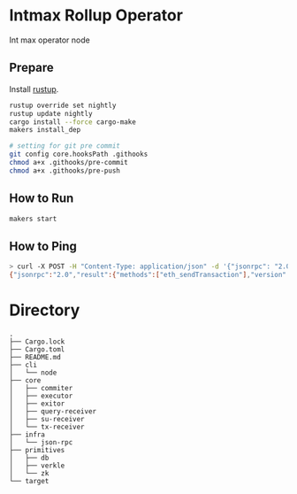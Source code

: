 # Intmax Rollup Operator

Int max operator node

## Prepare

Install [rustup](https://www.rust-lang.org/tools/install).

```sh
rustup override set nightly
rustup update nightly
cargo install --force cargo-make
makers install_dep

# setting for git pre commit
git config core.hooksPath .githooks
chmod a+x .githooks/pre-commit
chmod a+x .githooks/pre-push
```

## How to Run
```sh
makers start
```

## How to Ping
```sh
> curl -X POST -H "Content-Type: application/json" -d '{"jsonrpc": "2.0", "method": "rpc_methods", "id": 1 }' 127.0.0.1:8081
{"jsonrpc":"2.0","result":{"methods":["eth_sendTransaction"],"version":1},"id":1}
```

# Directory
```
.
├── Cargo.lock
├── Cargo.toml
├── README.md
├── cli
│   └── node
├── core
│   ├── commiter
│   ├── executor
│   ├── exitor
│   ├── query-receiver
│   ├── su-receiver
│   └── tx-receiver
├── infra
│   └── json-rpc
├── primitives
│   ├── db
│   ├── verkle
│   └── zk
└── target
```
